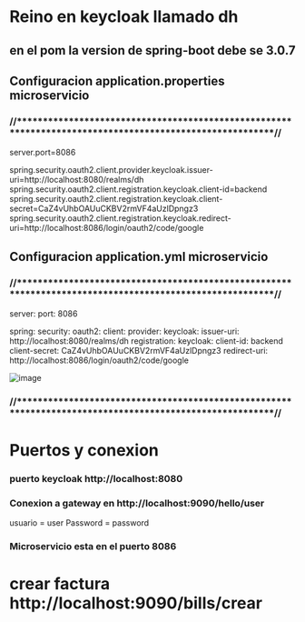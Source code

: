 
# Reino en keycloak llamado dh

## en el pom la version de spring-boot debe se <version>3.0.7</version>


## Configuracion application.properties microservicio
### //********************************************************************************************************//
server.port=8086

spring.security.oauth2.client.provider.keycloak.issuer-uri=http://localhost:8080/realms/dh
spring.security.oauth2.client.registration.keycloak.client-id=backend
spring.security.oauth2.client.registration.keycloak.client-secret=CaZ4vUhbOAUuCKBV2rmVF4aUzlDpngz3
spring.security.oauth2.client.registration.keycloak.redirect-uri=http://localhost:8086/login/oauth2/code/google

## Configuracion application.yml microservicio
### //********************************************************************************************************//

server:
port: 8086

spring:
  security:
    oauth2:
      client:
        provider:
          keycloak:
            issuer-uri: http://localhost:8080/realms/dh
        registration:
          keycloak:
            client-id: backend
            client-secret: CaZ4vUhbOAUuCKBV2rmVF4aUzlDpngz3
            redirect-uri: http://localhost:8086/login/oauth2/code/google


![image](https://github.com/cytelsystem/backEndSegurity/assets/41965648/e136b159-62c2-4bf6-8d92-9a94c71351aa)

### //********************************************************************************************************//

# Puertos y conexion
### puerto keycloak http://localhost:8080
### Conexion a gateway en http://localhost:9090/hello/user
usuario = user
Password = password
### Microservicio esta en el puerto 8086


# crear factura  http://localhost:9090/bills/crear